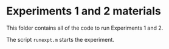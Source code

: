 Experiments 1 and 2 materials
=============================

This folder contains all of the code to run Experiments 1 and 2.

The script `runexpt.m` starts the experiment.
